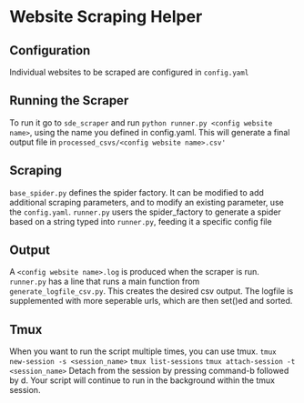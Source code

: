 # Website Scraping Helper
## Configuration
Individual websites to be scraped are configured in `config.yaml`

## Running the Scraper
To run it go to `sde_scraper` and run `python runner.py <config website name>`, using the name you defined in config.yaml. This will generate a final output file in `processed_csvs/<config website name>.csv'`

## Scraping

`base_spider.py` defines the spider factory. It can be modified to add additional scraping parameters, and to modify an existing parameter, use the `config.yaml`.
`runner.py` users the spider_factory to generate a spider based on a string typed into `runner.py`, feeding it a specific config file

## Output
A `<config website name>.log` is produced when the scraper is run.
`runner.py` has a line that runs a main function from `generate_logfile_csv.py`. This creates the desired csv output.
The logfile is supplemented with more seperable urls, which are then set()ed and sorted.

## Tmux
When you want to run the script multiple times, you can use tmux.
`tmux new-session -s <session_name>`
`tmux list-sessions`
`tmux attach-session -t <session_name>`
Detach from the session by pressing command-b followed by d. Your script will continue to run in the background within the tmux session.
